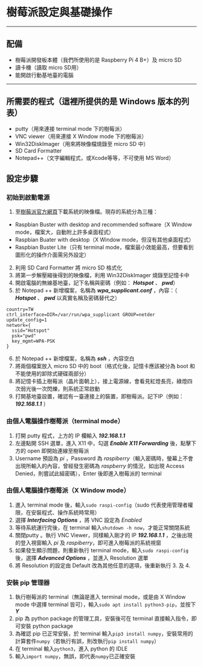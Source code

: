 # 樹莓派設定與基礎操作
---
## 配備
* 樹莓派開發板本體（我們所使用的是 Raspberry Pi 4 B+）及 micro SD
* 讀卡機（讀取 micro SD用）
* 能開啟行動基地臺的電腦
---
## 所需要的程式（這裡所提供的是 Windows 版本的列表）
* putty（用來連接 terminal mode 下的樹莓派）
* VNC viewer（用來連接 X Window mode 下的樹莓派）
* Win32DiskImager（用來將映像檔燒錄至 micro SD 中）
* SD Card Formatter
* Notepad++（文字編輯程式，或Xcode等等，不可使用 MS Word）

## 設定步驟

### 初始到啟動電源
1. 至[樹莓派官方網頁](https://www.raspberrypi.org/downloads/raspbian/)下載系統的映像檔。現存的系統分為三種：
  + Raspbian Buster with desktop and recommended software（X Window mode，檔案大，自動附上許多桌面程式）
  + Raspbian Buater with desktop（X Window mode，但沒有其他桌面程式）
  + Raspbian Buster Lite（只有 terminal mode，檔案最小效能最高，但要看到圖形化的操作介面需另外設定）
2. 利用 SD Card Formatter 將 micro SD 格式化
3. 將第一步解壓縮後得到的映像檔，利用 Win32DiskImager 燒錄至記憶卡中
4. 開啟電腦的無線基地臺，記下名稱與密碼（例如： **_Hotspot_** 、 **_pwd_**）
5. 於 Notepad ++ 新增檔案，名稱為 **_wpa_supplicant.conf_** ，內容：（ **_Hotspot_** 、 **_pwd_** 以真實名稱及密碼替代之）
```
country=TW
ctrl_interface=DIR=/var/run/wpa_supplicant GROUP=netder
update_config=1
network={
  ssid="Hotspot"
  psk="pwd"
  key_mgmt=WPA-PSK
}
```
6. 於 Notepad ++ 新增檔案，名稱為 **_ssh_** ，內容空白
7. 將兩個檔案放入 micro SD 中的 boot（格式化後，記憶卡應該被分為 boot 和不能使用的卸除式硬碟兩部分）
8. 將記憶卡插上樹莓派（晶片面朝上），接上電源線，會看見紅燈長亮，綠燈四次弱光後一次閃爍，則系統正常啟動
9. 打開基地臺設置，確認有一臺連接上的裝置，即樹莓派。記下IP（例如： **_192.168.1.1_** ）

### 由個人電腦操作樹莓派（terminal mode）
1. 打開 putty 程式，上方的 IP 欄輸入 **_192.168.1.1_**
2. 左邊點開 SSH 選單，進入 X11 中，勾選 **_Enable X11 Forwarding_** 後，點擊下方的 open 即開始連線至樹莓派
3. Username 預設為 *pi* ，Password 為 *raspiberry*（輸入密碼時，螢幕上不會出現所輸入的內容，曾經發生密碼為 *raspberry* 的情況，如出現 Access Denied，則嘗試此組密碼），Enter 後即進入樹莓派的 terminal

### 由個人電腦操作樹莓派（X Window mode）
1. 進入 terminal mode 後，輸入`sudo raspi-config`（sudo 代表使用管理者權限，在安裝程式、操作系統時常用）
2. 選擇 **_Interfacing Options_** ，將 VNC 設定為 *Enabled*
3. 等待系統運行完後，在 terminal 輸入`shutdown -h now`，才能正常關閉系統
4. 關閉putty 。執行 VNC Viewer，同樣輸入剛才的 IP **_192.168.1.1_** ，之後出現的登入視窗輸入 *pi* 及 *raspiberry*，即可進入樹莓派的系統視窗
5. 如果發生顯示問題，則重新執行 terminal mode，輸入`sudo raspi-config`後，選擇 **_Advanced Options_** ，並進入 Resolution 選單
6. 將 Resolution 的設定由 Default 改為其他任意的選項，後重新執行 3. 及 4.

### 安裝 pip 管理器
1. 執行樹莓派的 terminal（無論是進入 terminal mode，或是由 X Window mode 中選擇 terminal 皆可），輸入`sudo apt install python3-pip`，並按下 **_Y_**
2. pip 為 python package 的管理工具，安裝後可在 terminal 直接輸入指令，即可安裝 python package
3. 為確認 pip 已正常安裝，於 terminal 輸入`pip3 install numpy`，安裝常用的計算套件`numpy`（若執行有誤，則改執行`pip install numpy`）
4. 在 terminal 輸入`python3`，進入 python 的 IDLE
5. 輸入`import numpy`，無誤，即代表`numpy`已正確安裝

